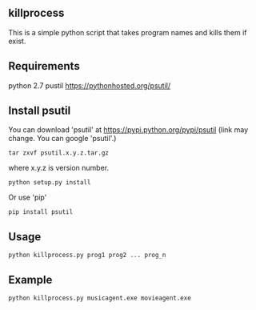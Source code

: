 ## killprocess

This is a simple python script that takes program names and kills them if exist.

## Requirements
python 2.7
pustil https://pythonhosted.org/psutil/

## Install psutil
You can download 'psutil' at https://pypi.python.org/pypi/psutil
(link may change. You can google 'psutil'.)

```
tar zxvf psutil.x.y.z.tar.gz

```
where x.y.z is version number.

```
python setup.py install

```

Or use 'pip'

```
pip install psutil

```

## Usage

```
python killprocess.py prog1 prog2 ... prog_n

```
## Example

```
python killprocess.py musicagent.exe movieagent.exe

```
